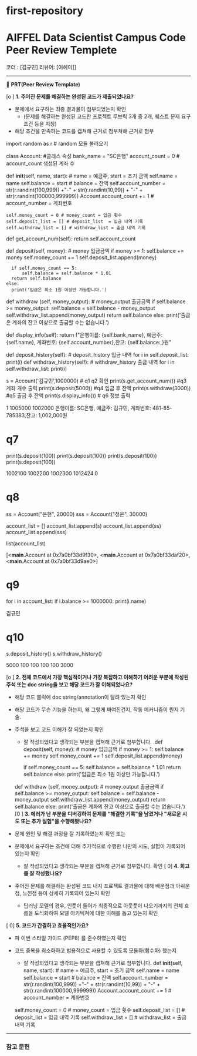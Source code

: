 # first-repository

# AIFFEL Data Scientist Campus Code Peer Review Templete

코더 : [김규민]
리뷰어: [여혜미]]

---

🔑 **PRT(Peer Review Template)**

[o ]  **1. 주어진 문제를 해결하는 완성된 코드가 제출되었나요?**
- 문제에서 요구하는 최종 결과물이 첨부되었는지 확인
	- (문제를 해결하는 완성된 코드란 프로젝트 루브릭 3개 중 2개, 퀘스트 문제 요구조건 등을 지칭)
- 해당 조건을 만족하는 코드를 캡쳐해 근거로 첨부쳐해 근거로 첨부

import random as r # random 모듈 불러오기

class Account:
  #클래스 속성
  bank_name = "SC은행"
  account_count = 0 # account_count 생성된 계좌 수

  def __init__(self, name, start): # name = 예금주, start = 초기 금액
    self.name = name
    self.balance = start # balance = 잔액
    self.account_number = str(r.randint(100,999)) +"-" + str(r.randint(10,99)) + "-" + str(r.randint(100000,999999))
    Account.account_count += 1 # account_number = 계좌번호

    self.money_count = 0 # money_count = 입금 횟수
    self.deposit_list = [] # deposit_list  = 입금 내역 기록
    self.withdraw_list = [] # withdraw_list = 출금 내역 기록



  def get_account_num(self):
    return self.account_count

  def deposit(self, money): # money 입금금액
    if money >= 1:
      self.balance += money
      self.money_count += 1
      self.deposit_list.append(money)

      if self.money_count == 5:
          self.balance = self.balance * 1.01
      return self.balance
    else:
      print('입금은 최소 1원 이상만 가능합니다.')

  def withdraw (self, money_output): # money_output 출금금액
    if self.balance >= money_output:
      self.balance = self.balance - money_output
      self.withdraw_list.append(money_output)
      return self.balance
    else:
      print('출금은 계좌의 잔고 이상으로 출금할 수는 없습니다.')

  def display_info(self):
    return f"은행이름: {self.bank_name}, 예금주: {self.name}, 계좌번호: {self.account_number},잔고: {self.balance:,}원"

  def deposit_history(self): # deposit_history 입금 내역
    for i in self.deposit_list:
      print(i)
  def withdraw_history(self): # withdraw_history 출금 내역
    for i in self.withdraw_list:
      print(i)



s = Account('김규민',1000000) # q1 q2 확인
print(s.get_account_num()) #q3 계좌 개수 출력
print(s.deposit(5000)) #q4 입금 후 잔액
print(s.withdraw(3000)) #q5 출금 후 잔액
print(s.display_info()) # q6 정보 출력
     
1
1005000
1002000
은행이름: SC은행, 예금주: 김규민, 계좌번호: 481-85-785383,잔고: 1,002,000원

# q7
print(s.deposit(100))
print(s.deposit(100))
print(s.deposit(100))
print(s.deposit(100))

     
1002100
1002200
1002300
1012424.0

# q8
ss = Account("은현", 20000)
sss = Account("정은", 30000)

account_list = []
account_list.append(s)
account_list.append(ss)
account_list.append(sss)

list(account_list)
     
[<__main__.Account at 0x7a0bf33d9f30>,
 <__main__.Account at 0x7a0bf33daf20>,
 <__main__.Account at 0x7a0bf33d9ae0>]

# q9
for i in account_list:
  if i.balance >= 1000000:
    print(i.name)

     
김규민

# q10
s.deposit_history()
s.withdraw_history()
     
5000
100
100
100
100
3000


[o ]  **2. 전체 코드에서 가장 핵심적이거나 가장 복잡하고 이해하기 어려운 부분에 작성된 
	주석 또는 doc string을 보고 해당 코드가 잘 이해되었나요?**
- 해당 코드 블럭에 doc string/annotation이 달려 있는지 확인
- 해당 코드가 무슨 기능을 하는지, 왜 그렇게 짜여진건지, 작동 메커니즘이 뭔지 기술.
- 주석을 보고 코드 이해가 잘 되었는지 확인
	- 잘 작성되었다고 생각되는 부분을 캡쳐해 근거로 첨부합니다.
.def deposit(self, money): # money 입금금액
    if money >= 1:
      self.balance += money
      self.money_count += 1
      self.deposit_list.append(money)

      if self.money_count == 5:
          self.balance = self.balance * 1.01
      return self.balance
    else:
      print('입금은 최소 1원 이상만 가능합니다.')

  def withdraw (self, money_output): # money_output 출금금액
    if self.balance >= money_output:
      self.balance = self.balance - money_output
      self.withdraw_list.append(money_output)
      return self.balance
    else:
      print('출금은 계좌의 잔고 이상으로 출금할 수는 없습니다.')
[0 ]  **3. 에러가 난 부분을 디버깅하여 문제를 “해결한 기록"을 남겼거나 "새로운 시도 
또는 추가 실험"을 수행해봤나요?**
- 문제 원인 및 해결 과정을 잘 기록하였는지 확인 또는
- 문제에서 요구하는 조건에 더해 추가적으로 수행한 나만의 시도, 실험이 기록되어 있는지 확인
	- 잘 작성되었다고 생각되는 부분을 캡쳐해 근거로 첨부합니다.
        확인
[ 0]  **4. 회고를 잘 작성했나요?**
- 주어진 문제를 해결하는 완성된 코드 내지 프로젝트 결과물에 대해 배운점과 아쉬운점, 느낀점 등이 상세히 기록되어 있는지 확인
    - 딥러닝 모델의 경우, 인풋이 들어가 최종적으로 아웃풋이 나오기까지의 전체 흐름을 도식화하여 모델 아키텍쳐에 대한 이해를 돕고 있는지 확인

[ 0]  **5. 코드가 간결하고 효율적인가요?**
- 파
이썬 스타일 가이드 (PEP8) 를 준수하였는지 확인
- 코드 중복을 최소화하고 범용적으로 사용할 수 있도록 모듈화(함수화) 했는지
	- 잘 작성되었다고 생각되는 부분을 캡쳐해 근거로 첨부합니다.
def __init__(self, name, start): # name = 예금주, start = 초기 금액
    self.name = name
    self.balance = start # balance = 잔액
    self.account_number = str(r.randint(100,999)) +"-" + str(r.randint(10,99)) + "-" + str(r.randint(100000,999999))
    Account.account_count += 1 # account_number = 계좌번호

    self.money_count = 0 # money_count = 입금 횟수
    self.deposit_list = [] # deposit_list  = 입금 내역 기록
    self.withdraw_list = [] # withdraw_list = 출금 내역 기록


---
### 참고 문헌


